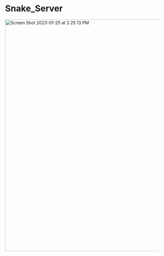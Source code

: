 # Snake_Server
<img width="757" alt="Screen Shot 2023-01-25 at 3 25 13 PM" src="https://user-images.githubusercontent.com/108637597/214694683-cc5169c5-b8da-4c64-aef1-3063e61f80fd.png">
